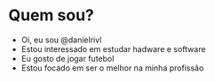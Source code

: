# Quem sou?
- Oi, eu sou @danielrivl
- Estou interessado em estudar hadware e software
- Eu gosto de jogar futebol
- Estou focado em ser o melhor na minha profissão




<!---
danielrivl/danielrivl is a ✨ special ✨ repository because its `README.md` (this file) appears on your GitHub profile.
You can click the Preview link to take a look at your changes.
--->
